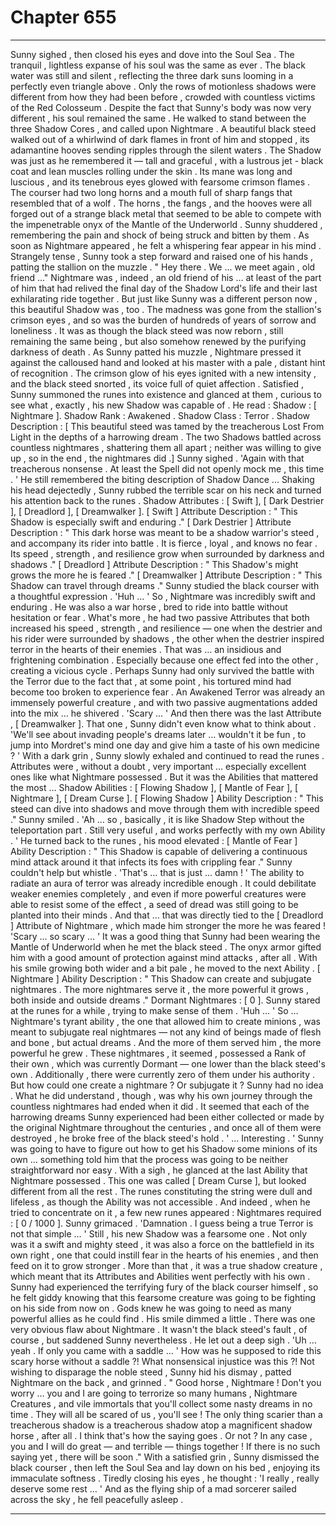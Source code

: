 
# Chapter 655


---

Sunny sighed , then closed his eyes and dove into the Soul Sea .
The tranquil , lightless expanse of his soul was the same as ever . The black water was still and silent , reflecting the three dark suns looming in a perfectly even triangle above . Only the rows of motionless shadows were different from how they had been before , crowded with countless victims of the Red Colosseum .
Despite the fact that Sunny's body was now very different , his soul remained the same .
He walked to stand between the three Shadow Cores , and called upon Nightmare .
A beautiful black steed walked out of a whirlwind of dark flames in front of him and stopped , its adamantine hooves sending ripples through the silent waters . The Shadow was just as he remembered it — tall and graceful , with a lustrous jet - black coat and lean muscles rolling under the skin . Its mane was long and luscious , and its tenebrous eyes glowed with fearsome crimson flames .
The courser had two long horns and a mouth full of sharp fangs that resembled that of a wolf . The horns , the fangs , and the hooves were all forged out of a strange black metal that seemed to be able to compete with the impenetrable onyx of the Mantle of the Underworld . Sunny shuddered , remembering the pain and shock of being struck and bitten by them .
As soon as Nightmare appeared , he felt a whispering fear appear in his mind . Strangely tense , Sunny took a step forward and raised one of his hands , patting the stallion on the muzzle .
" Hey there . We ... we meet again , old friend …"
Nightmare was , indeed , an old friend of his … at least of the part of him that had relived the final day of the Shadow Lord's life and their last exhilarating ride together . But just like Sunny was a different person now , this beautiful Shadow was , too . The madness was gone from the stallion's crimson eyes , and so was the burden of hundreds of years of sorrow and loneliness .
It was as though the black steed was now reborn , still remaining the same being , but also somehow renewed by the purifying darkness of death .
As Sunny patted his muzzle , Nightmare pressed it against the calloused hand and looked at his master with a pale , distant hint of recognition . The crimson glow of his eyes ignited with a new intensity , and the black steed snorted , its voice full of quiet affection .
Satisfied , Sunny summoned the runes into existence and glanced at them , curious to see what , exactly , his new Shadow was capable of .
He read :
Shadow : [ Nightmare ].
Shadow Rank : Awakened .
Shadow Class : Terror .
Shadow Description : [ This beautiful steed was tamed by the treacherous Lost From Light in the depths of a harrowing dream . The two Shadows battled across countless nightmares , shattering them all apart ; neither was willing to give up , so in the end , the nightmares did .]
Sunny sighed .
'Again with that treacherous nonsense . At least the Spell did not openly mock me , this time . '
He still remembered the biting description of Shadow Dance ...
Shaking his head dejectedly , Sunny rubbed the terrible scar on his neck and turned his attention back to the runes .
Shadow Attributes : [ Swift ], [ Dark Destrier ], [ Dreadlord ], [ Dreamwalker ].
[ Swift ] Attribute Description : " This Shadow is especially swift and enduring ."
[ Dark Destrier ] Attribute Description : " This dark horse was meant to be a shadow warrior's steed , and accompany its rider into battle . It is fierce , loyal , and knows no fear . Its speed , strength , and resilience grow when surrounded by darkness and shadows ."
[ Dreadlord ] Attribute Description : " This Shadow's might grows the more he is feared ."
[ Dreamwalker ] Attribute Description : " This Shadow can travel through dreams ."
Sunny studied the black courser with a thoughtful expression .
'Huh … '
So , Nightmare was incredibly swift and enduring . He was also a war horse , bred to ride into battle without hesitation or fear . What's more , he had two passive Attributes that both increased his speed , strength , and resilience — one when the destrier and his rider were surrounded by shadows , the other when the destrier inspired terror in the hearts of their enemies .
That was … an insidious and frightening combination . Especially because one effect fed into the other , creating a vicious cycle . Perhaps Sunny had only survived the battle with the Terror due to the fact that , at some point , his tortured mind had become too broken to experience fear .
An Awakened Terror was already an immensely powerful creature , and with two passive augmentations added into the mix ... he shivered .
'Scary ... '
And then there was the last Attribute , [ Dreamwalker ]. That one , Sunny didn't even know what to think about .
'We'll see about invading people's dreams later … wouldn't it be fun , to jump into Mordret's mind one day and give him a taste of his own medicine ? '
With a dark grin , Sunny slowly exhaled and continued to read the runes . Attributes were , without a doubt , very important … especially excellent ones like what Nightmare possessed . But it was the Abilities that mattered the most …
Shadow Abilities : [ Flowing Shadow ], [ Mantle of Fear ], [ Nightmare ], [ Dream Curse ].
[ Flowing Shadow ] Ability Description : " This steed can dive into shadows and move through them with incredible speed ."
Sunny smiled .
'Ah … so , basically , it is like Shadow Step without the teleportation part . Still very useful , and works perfectly with my own Ability . '
He turned back to the runes , his mood elevated :
[ Mantle of Fear ] Ability Description : " This Shadow is capable of delivering a continuous mind attack around it that infects its foes with crippling fear ."
Sunny couldn't help but whistle .
'That's … that is just ... damn ! '
The ability to radiate an aura of terror was already incredible enough . It could debilitate weaker enemies completely , and even if more powerful creatures were able to resist some of the effect , a seed of dread was still going to be planted into their minds . And that … that was directly tied to the [ Dreadlord ] Attribute of Nightmare , which made him stronger the more he was feared !
'Scary … so scary … '
It was a good thing that Sunny had been wearing the Mantle of Underworld when he met the black steed . The onyx armor gifted him with a good amount of protection against mind attacks , after all .
With his smile growing both wider and a bit pale , he moved to the next Ability .
[ Nightmare ] Ability Description : " This Shadow can create and subjugate nightmares . The more nightmares serve it , the more powerful it grows , both inside and outside dreams ."
Dormant Nightmares : [ 0 ].
Sunny stared at the runes for a while , trying to make sense of them .
'Huh … '
So … Nightmare's tyrant ability , the one that allowed him to create minions , was meant to subjugate real nightmares — not any kind of beings made of flesh and bone , but actual dreams . And the more of them served him , the more powerful he grew .
These nightmares , it seemed , possessed a Rank of their own , which was currently Dormant — one lower than the black steed's own . Additionally , there were currently zero of them under his authority . But how could one create a nightmare ? Or subjugate it ? Sunny had no idea .
What he did understand , though , was why his own journey through the countless nightmares had ended when it did . It seemed that each of the harrowing dreams Sunny experienced had been either collected or made by the original Nightmare throughout the centuries , and once all of them were destroyed , he broke free of the black steed's hold .
' ... Interesting . '
Sunny was going to have to figure out how to get his Shadow some minions of its own … something told him that the process was going to be neither straightforward nor easy .
With a sigh , he glanced at the last Ability that Nightmare possessed .
This one was called [ Dream Curse ], but looked different from all the rest . The runes constituting the string were dull and lifeless , as though the Ability was not accessible . And indeed , when he tried to concentrate on it , a few new runes appeared :
Nightmares required : [ 0 / 1000 ].
Sunny grimaced .
'Damnation . I guess being a true Terror is not that simple … '
Still , his new Shadow was a fearsome one . Not only was it a swift and mighty steed , it was also a force on the battlefield in its own right , one that could instill fear in the hearts of his enemies , and then feed on it to grow stronger . More than that , it was a true shadow creature , which meant that its Attributes and Abilities went perfectly with his own .
Sunny had experienced the terrifying fury of the black courser himself , so he felt giddy knowing that this fearsome creature was going to be fighting on his side from now on . Gods knew he was going to need as many powerful allies as he could find .
His smile dimmed a little .
There was one very obvious flaw about Nightmare . It wasn't the black steed's fault , of course , but saddened Sunny nevertheless . He let out a deep sigh .
'Uh … yeah . If only you came with a saddle … '
How was he supposed to ride this scary horse without a saddle ?! What nonsensical injustice was this ?!
Not wishing to disparage the noble steed , Sunny hid his dismay , patted Nightmare on the back , and grinned .
" Good horse , Nightmare ! Don't you worry … you and I are going to terrorize so many humans , Nightmare Creatures , and vile immortals that you'll collect some nasty dreams in no time . They will all be scared of us , you'll see ! The only thing scarier than a treacherous shadow is a treacherous shadow atop a magnificent shadow horse , after all . I think that's how the saying goes . Or not ? In any case , you and I will do great — and terrible — things together ! If there is no such saying yet , there will be soon ."
With a satisfied grin , Sunny dismissed the black courser , then left the Soul Sea and lay down on his bed , enjoying its immaculate softness .
Tiredly closing his eyes , he thought :
'I really , really deserve some rest … '
And as the flying ship of a mad sorcerer sailed across the sky , he fell peacefully asleep .

---

